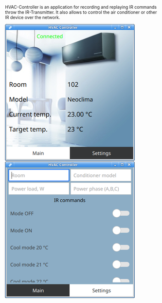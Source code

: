 HVAC-Controller is an application for recording and replaying IR commands throw the IR-Transmitter.
It also allows to control the air conditioner or other IR device over the network.

![Screenshot](preview-controller-01.png)
![Screenshot](preview-controller-02.png)
